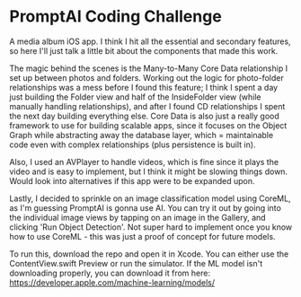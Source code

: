 # PromptAI Coding Challenge

A media album iOS app. I think I hit all the essential and secondary features, so here I'll just talk a little bit about the components that made this work.

The magic behind the scenes is the Many-to-Many Core Data relationship I set up between photos and folders. Working out the logic for photo-folder relationships was a mess before I found this feature; I think I spent a day just building the Folder view and half of the InsideFolder view (while manually handling relationships), and after I found CD relationships I spent the next day building everything else. Core Data is also just a really good framework to use for building scalable apps, since it focuses on the Object Graph while abstracting away the database layer, which = maintainable code even with complex relationships (plus persistence is built in). 

Also, I used an AVPlayer to handle videos, which is fine since it plays the video and is easy to implement, but I think it might be slowing things down. Would look into alternatives if this app were to be expanded upon.

Lastly, I decided to sprinkle on an image classification model using CoreML, as I'm guessing PromptAI is gonna use AI. You can try it out by going into the individual image views by tapping on an image in the Gallery, and clicking 'Run Object Detection'. Not super hard to implement once you know how to use CoreML - this was just a proof of concept for future models.

To run this, download the repo and open it in Xcode. You can either use the ContentView.swift Preview or run the simulator. If the ML model isn't downloading properly, you can download it from here: https://developer.apple.com/machine-learning/models/
